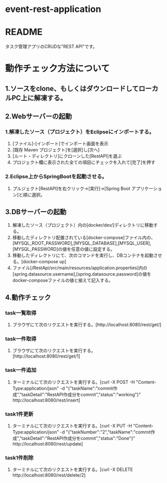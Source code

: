 # event-rest-application
# README #
タスク管理アプリのCRUDな"REST API"です。

# 動作チェック方法について
## 1.ソースをclone、もしくはダウンロードしてローカルPC上に解凍する。

## 2.Webサーバーの起動
### 1.解凍したソース（プロジェクト）をEclipseにインポートする。
1. [ファイル]-[インポート]でインポート画面を表示
2. [既存 Maven プロジェクト]を[選択]し[次へ]
3. [ルート・ディレクトリ]にクローンした[RestAPI]を選ぶ
4. プロジェクト欄に表示された全ての項目にチェックを入れて[完了]を押す
### 2.Eclipse上からSpringBootを起動させる。
1. プルジェクト[RestAPI]を右クリック→[実行]→[Spring Boot アプリケーション]と順に選択。

## 3.DBサーバーの起動
1. 解凍したソース（プロジェクト）内の[docker/dev/]ディレクトリに移動する。
2. 移動したディレクトリ配置されている[docker-compose]ファイル内の、[MYSQL_ROOT_PASSWORD],[MYSQL_DATABASE],[MYSQL_USER],[MYSQL_PASSWORD]の値を任意の値に設定する。
3. 移動したディレクトリにて、次のコマンドを実行し、DBコンテナを起動させる。[docker-compose up]
4. ファイル[/RestApi/src/main/resources/application.properties]内の[spring.datasource.username],[spring.datasource.password]の値をdocker-composeファイルの値と揃えて記入する。

## 4.動作チェック
### task一覧取得
1. ブラウザにて次のリクエストを実行する。[http://localhost:8080/rest/get/]
### task一件取得
1. ブラウザにて次のリクエストを実行する。[http://localhost:8080/rest/get/1]
### task一件追加
1. ターミナルにて次のリクエストを実行する。[curl -X POST -H "Content-Type:application/json" -d "{\"taskName\":\"commit作成\",\"taskDetail\":\"RestAPI作成分をcommit\",\"status\":\"working\"}" http://localhost:8080/rest/insert]
### task1件更新
1. ターミナルにて次のリクエストを実行する。[curl -X PUT -H "Content-Type:application/json" -d "{\"taskNumber\":\"2\",\"taskName\":\"commit作成\",\"taskDetail\":\"RestAPI作成分をcommit\",\"status\":\"Done\"}" http://localhost:8080/rest/update]
### task1件削除
1. ターミナルにて次のリクエストを実行する。[curl -X DELETE http://localhost:8080/rest/delete/2]

